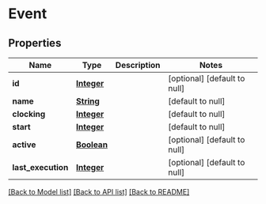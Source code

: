 # Event
## Properties

Name | Type | Description | Notes
------------ | ------------- | ------------- | -------------
**id** | [**Integer**](integer.md) |  | [optional] [default to null]
**name** | [**String**](string.md) |  | [default to null]
**clocking** | [**Integer**](integer.md) |  | [default to null]
**start** | [**Integer**](integer.md) |  | [default to null]
**active** | [**Boolean**](boolean.md) |  | [optional] [default to null]
**last\_execution** | [**Integer**](integer.md) |  | [optional] [default to null]

[[Back to Model list]](../README.md#documentation-for-models) [[Back to API list]](../README.md#documentation-for-api-endpoints) [[Back to README]](../README.md)

